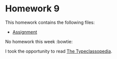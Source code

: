 # Homework 9

This homework contains the following files:
* [Assignment](assignment.pdf)

No homework this week :bowtie:

I took the opportunity to read [The Typeclassopedia](https://wiki.haskell.org/Typeclassopedia).
